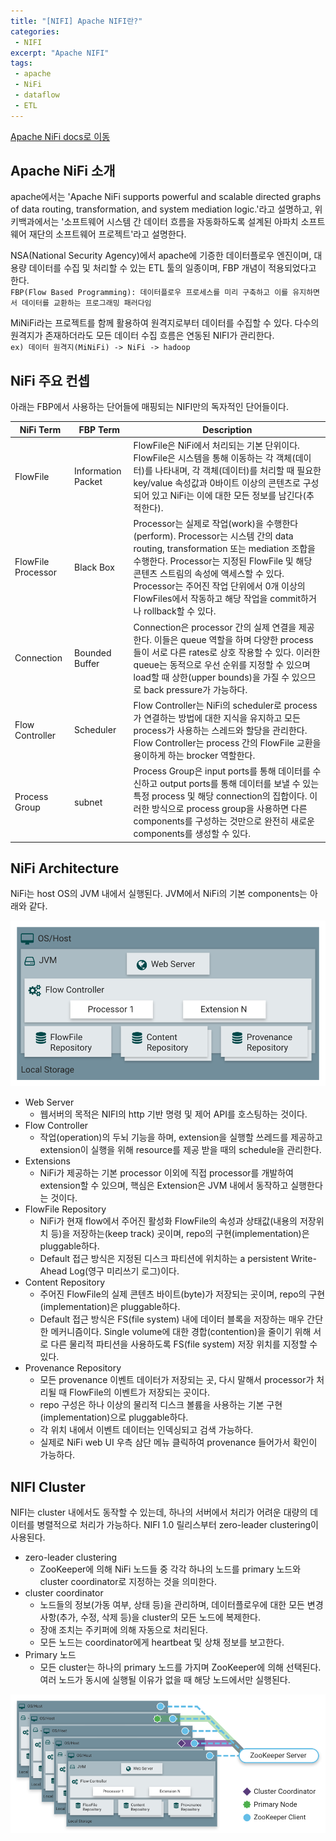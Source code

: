 ```yaml
---
title: "[NIFI] Apache NIFI란?"
categories:
 - NIFI
excerpt: "Apache NIFI"
tags:
 - apache
 - NiFi
 - dataflow
 - ETL
---
```

[Apache NiFi docs로 이동](https://nifi.apache.org/docs.html)
## Apache NiFi 소개
apache에서는 'Apache NiFi supports powerful and scalable directed graphs of data routing, transformation, and system mediation logic.'라고 설명하고, 위키백과에서는 '소프트웨어 시스템 간 데이터 흐름을 자동화하도록 설계된 아파치 소프트웨어 재단의 소프트웨어 프로젝트'라고 설명한다.

NSA(National Security Agency)에서 apache에 기증한 데이터플로우 엔진이며, 대용량 데이터를 수집 및 처리할 수 있는 ETL 툴의 일종이며, FBP 개념이 적용되었다고 한다.<br>
`FBP(Flow Based Programming): 데이터플로우 프로세스를 미리 구축하고 이를 유지하면서 데이터를 교환하는 프로그래밍 패러다임`

MiNiFi라는 프로젝트를 함께 활용하여 원격지로부터 데이터를 수집할 수 있다. 다수의 원격지가 존재하더라도 모든 데이터 수집 흐름은 연동된 NIFI가 관리한다.<br>
`ex) 데이터 원격지(MiNiFi) -> NiFi -> hadoop`

## NiFi 주요 컨셉
아래는 FBP에서 사용하는 단어들에 매핑되는 NIFI만의 독자적인 단어들이다.

|NiFi Term|FBP Term|Description|
|------|---|---|
|FlowFile|Information Packet|FlowFile은 NiFi에서 처리되는 기본 단위이다. FlowFile은 시스템을 통해 이동하는 각 객체(데이터)를 나타내며, 각 객체(데이터)를 처리할 때 필요한 key/value 속성값과 0바이트 이상의 콘텐츠로 구성되어 있고 NiFi는 이에 대한 모든 정보를 남긴다(추적한다).|
|FlowFile Processor|Black Box|Processor는 실제로 작업(work)을 수행한다(perform). Processor는 시스템 간의 data routing, transformation 또는 mediation 조합을 수행한다. Processor는 지정된 FlowFile 및 해당 콘텐츠 스트림의 속성에 액세스할 수 있다. Processor는 주어진 작업 단위에서 0개 이상의 FlowFiles에서 작동하고 해당 작업을 commit하거나 rollback할 수 있다.|
|Connection|Bounded Buffer|Connection은 processor 간의 실제 연결을 제공한다. 이들은 queue 역할을 하며 다양한 process들이 서로 다른 rates로 상호 작용할 수 있다. 이러한 queue는 동적으로 우선 순위를 지정할 수 있으며 load할 때 상한(upper bounds)을 가질 수 있으므로 back pressure가 가능하다.|
|Flow Controller|Scheduler|Flow Controller는 NiFi의 scheduler로 process가 연결하는 방법에 대한 지식을 유지하고 모든 process가 사용하는 스레드와 할당을 관리한다. Flow Controller는 process 간의 FlowFile 교환을 용이하게 하는 brocker 역할한다.|
|Process Group|subnet|Process Group은 input ports를 통해 데이터를 수신하고 output ports를 통해 데이터를 보낼 수 있는 특정 process 및 해당 connection의 집합이다. 이러한 방식으로 process group을 사용하면 다른 components를 구성하는 것만으로 완전히 새로운 components를 생성할 수 있다.|

## NiFi Architecture
NiFi는 host OS의 JVM 내에서 실행된다. JVM에서 NiFi의 기본 components는 아래와 같다.

![Architecture](/assets/nifi_image/nifiarchitecture.png)

- Web Server
    - 웹서버의 목적은 NIFI의 http 기반 명령 및 제어 API를 호스팅하는 것이다.
- Flow Controller
    - 작업(operation)의 두뇌 기능을 하며, extension을 실행할 쓰레드를 제공하고 extension이 실행을 위해 resource를 제공 받을 때의 schedule을 관리한다.
- Extensions
    - NiFi가 제공하는 기본 processor 이외에 직접 processor를 개발하여 extension할 수 있으며, 핵심은 Extension은 JVM 내에서 동작하고 실행한다는 것이다.
- FlowFile Repository
    - NiFi가 현재 flow에서 주어진 활성화 FlowFile의 속성과 상태값(내용의 저장위치 등)을 저장하는(keep track) 곳이며, repo의 구현(implementation)은 pluggable하다.
    - Default 접근 방식은 지정된 디스크 파티션에 위치하는 a persistent Write-Ahead Log(영구 미리쓰기 로그)이다.
- Content Repository
    - 주어진 FlowFile의 실제 콘텐츠 바이트(byte)가 저장되는 곳이며, repo의 구현(implementation)은 pluggable하다.
    - Default 접근 방식은 FS(file system) 내에 데이터 블록을 저장하는 매우 간단한 메커니즘이다. Single volume에 대한 경합(contention)을 줄이기 위해 서로 다른 물리적 파티션을 사용하도록 FS(file system) 저장 위치를 지정할 수 있다.
- Provenance Repository
    - 모든 provenance 이벤트 데이터가 저장되는 곳, 다시 말해서 processor가 처리될 때 FlowFile의 이벤트가 저장되는 곳이다.
    - repo 구성은 하나 이상의 물리적 디스크 볼륨을 사용하는 기본 구현(implementation)으로 pluggable하다. 
    - 각 위치 내에서 이벤트 데이터는 인덱싱되고 검색 가능하다.
    - 실제로 NiFi web UI 우측 삼단 메뉴 클릭하여 provenance 들어가서 확인이 가능하다.

## NIFI Cluster
NIFI는 cluster 내에서도 동작할 수 있는데, 하나의 서버에서 처리가 어려운 대량의 데이터를 병렬적으로 처리가 가능하다. NIFI 1.0 릴리스부터 zero-leader clustering이 사용된다. 
- zero-leader clustering
  - ZooKeeper에 의해 NiFi 노드들 중 각각 하나의 노드를 primary 노드와 cluster coordinator로 지정하는 것을 의미한다.
- cluster coordinator
  - 노드들의 정보(가동 여부, 상태 등)을 관리하며, 데이터플로우에 대한 모든 변경 사항(추가, 수정, 삭제 등)을 cluster의 모든 노드에 복제한다.
  - 장애 조치는 주키퍼에 의해 자동으로 처리된다.
  - 모든 노드는 coordinator에게 heartbeat 및 상채 정보를 보고한다.
- Primary 노드
  - 모든 cluster는 하나의 primary 노드를 가지며 ZooKeeper에 의해 선택된다. 여러 노드가 동시에 실행될 이유가 없을 때 해당 노드에서만 실행된다.

![nizero-leader-cluster](/assets/nifi_image/zero-leader-cluster.png)
